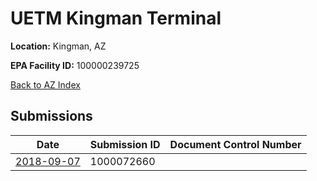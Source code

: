 # UETM Kingman Terminal

**Location:** Kingman, AZ

**EPA Facility ID:** 100000239725

[Back to AZ Index](../../index.md)

## Submissions

| Date | Submission ID | Document Control Number |
|------|--------------|-------------------------|
| [2018-09-07](submissions/1000072660.md) | 1000072660 |  |
